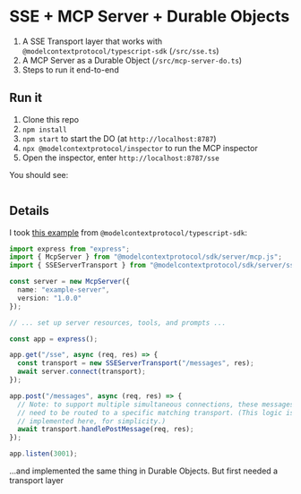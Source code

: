 # SSE + MCP Server + Durable Objects

1. A SSE Transport layer that works with `@modelcontextprotocol/typescript-sdk` (`/src/sse.ts`)
2. A MCP Server as a Durable Object (`/src/mcp-server-do.ts`)
3. Steps to run it end-to-end

## Run it

1. Clone this repo
2. `npm install`
3. `npm start` to start the DO (at `http://localhost:8787`)
4. `npx @modelcontextprotocol/inspector` to run the MCP inspector
5. Open the inspector, enter `http://localhost:8787/sse`

You should see:

<image>

## Details

I took [this example](https://github.com/modelcontextprotocol/typescript-sdk/tree/main?tab=readme-ov-file#http-with-sse) from `@modelcontextprotocol/typescript-sdk`:

```ts
import express from "express";
import { McpServer } from "@modelcontextprotocol/sdk/server/mcp.js";
import { SSEServerTransport } from "@modelcontextprotocol/sdk/server/sse.js";

const server = new McpServer({
  name: "example-server",
  version: "1.0.0"
});

// ... set up server resources, tools, and prompts ...

const app = express();

app.get("/sse", async (req, res) => {
  const transport = new SSEServerTransport("/messages", res);
  await server.connect(transport);
});

app.post("/messages", async (req, res) => {
  // Note: to support multiple simultaneous connections, these messages will
  // need to be routed to a specific matching transport. (This logic isn't
  // implemented here, for simplicity.)
  await transport.handlePostMessage(req, res);
});

app.listen(3001);
```

...and implemented the same thing in Durable Objects. But first needed a transport layer